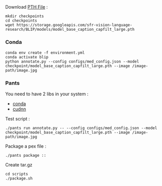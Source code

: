 ##

Download [PTH File](https://storage.googleapis.com/sfr-vision-language-research/BLIP/models/model_base_caption_capfilt_large.pth) : 

    mkdir checkpoints
    cd checkpoints
    wget https://storage.googleapis.com/sfr-vision-language-research/BLIP/models/model_base_caption_capfilt_large.pth

### Conda

    conda env create -f environment.yml
    conda activate blip
    python annotate.py --config configs/med_config.json --model checkpoint/model_base_caption_capfilt_large.pth --image /image-path/image.jpg

### Pants

You need to have 2 libs in your system :
- [conda](https://docs.vmware.com/en/VMware-vSphere-Bitfusion/3.0/Example-Guide/GUID-ABB4A0B1-F26E-422E-85C5-BA9F2454363A.html)
- [cudnn](https://docs.nvidia.com/deeplearning/cudnn/install-guide/index.html)


Test script :

    ./pants run annotate.py -- --config configs/med_config.json --model checkpoint/model_base_caption_capfilt_large.pth --image /image-path/image.jpg

Package a pex file :

    ./pants package ::

Create tar.gz

    cd scripts
    ./package.sh
